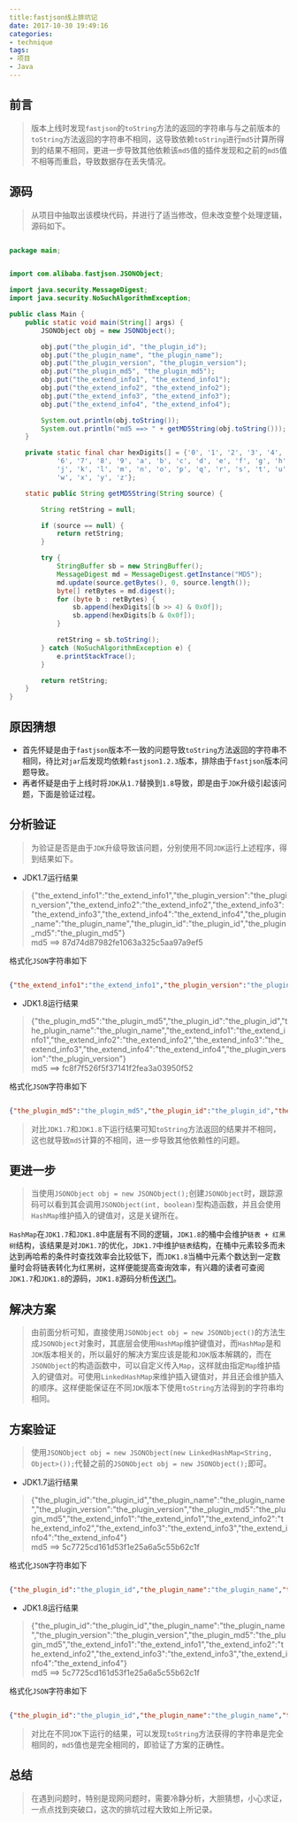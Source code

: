 ```yaml
---
title:fastjson线上排坑记
date: 2017-10-30 19:49:16
categories:
- technique
tags:
- 项目
- Java
---
```


## 前言

> 版本上线时发现`fastjson`的`toString`方法的返回的字符串与与之前版本的`toString`方法返回的字符串不相同，这导致依赖`toString`进行`md5`计算所得到的结果不相同，更进一步导致其他依赖该`md5`值的插件发现和之前的`md5`值不相等而重启，导致数据存在丢失情况。

## 源码

> 从项目中抽取出该模块代码，并进行了适当修改，但未改变整个处理逻辑，源码如下。

```java

package main;


import com.alibaba.fastjson.JSONObject;

import java.security.MessageDigest;
import java.security.NoSuchAlgorithmException;

public class Main {
    public static void main(String[] args) {
        JSONObject obj = new JSONObject();

        obj.put("the_plugin_id", "the_plugin_id");
        obj.put("the_plugin_name", "the_plugin_name");
        obj.put("the_plugin_version", "the_plugin_version");
        obj.put("the_plugin_md5", "the_plugin_md5");
        obj.put("the_extend_info1", "the_extend_info1");
        obj.put("the_extend_info2", "the_extend_info2");
        obj.put("the_extend_info3", "the_extend_info3");
        obj.put("the_extend_info4", "the_extend_info4");

        System.out.println(obj.toString());
        System.out.println("md5 ==> " + getMD5String(obj.toString()));
    }

    private static final char hexDigits[] = {'0', '1', '2', '3', '4', '5',
            '6', '7', '8', '9', 'a', 'b', 'c', 'd', 'e', 'f', 'g', 'h', 'i',
            'j', 'k', 'l', 'm', 'n', 'o', 'p', 'q', 'r', 's', 't', 'u', 'v',
            'w', 'x', 'y', 'z'};

    static public String getMD5String(String source) {

        String retString = null;

        if (source == null) {
            return retString;
        }

        try {
            StringBuffer sb = new StringBuffer();
            MessageDigest md = MessageDigest.getInstance("MD5");
            md.update(source.getBytes(), 0, source.length());
            byte[] retBytes = md.digest();
            for (byte b : retBytes) {
                sb.append(hexDigits[(b >> 4) & 0x0f]);
                sb.append(hexDigits[b & 0x0f]);
            }

            retString = sb.toString();
        } catch (NoSuchAlgorithmException e) {
            e.printStackTrace();
        }

        return retString;
    }
}


```

## 原因猜想

* 首先怀疑是由于`fastjson`版本不一致的问题导致`toString`方法返回的字符串不相同，待比对`jar`后发现均依赖`fastjson1.2.3`版本，排除由于`fastjson`版本问题导致。
* 再者怀疑是由于上线时将`JDK`从`1.7`替换到`1.8`导致，即是由于`JDK`升级引起该问题，下面是验证过程。

## 分析验证

> 为验证是否是由于`JDK`升级导致该问题，分别使用不同`JDK`运行上述程序，得到结果如下。

* JDK1.7运行结果

> {"the_extend_info1":"the_extend_info1","the_plugin_version":"the_plugin_version","the_extend_info2":"the_extend_info2","the_extend_info3":"the_extend_info3","the_extend_info4":"the_extend_info4","the_plugin_name":"the_plugin_name","the_plugin_id":"the_plugin_id","the_plugin_md5":"the_plugin_md5"}  
md5 ==> 87d74d87982fe1063a325c5aa97a9ef5

格式化`JSON`字符串如下

```json

{"the_extend_info1":"the_extend_info1","the_plugin_version":"the_plugin_version","the_extend_info2":"the_extend_info2","the_extend_info3":"the_extend_info3","the_extend_info4":"the_extend_info4","the_plugin_name":"the_plugin_name","the_plugin_id":"the_plugin_id","the_plugin_md5":"the_plugin_md5"}


```

* JDK1.8运行结果

> {"the_plugin_md5":"the_plugin_md5","the_plugin_id":"the_plugin_id","the_plugin_name":"the_plugin_name","the_extend_info1":"the_extend_info1","the_extend_info2":"the_extend_info2","the_extend_info3":"the_extend_info3","the_extend_info4":"the_extend_info4","the_plugin_version":"the_plugin_version"}  
md5 ==> fc8f7f526f5f37141f2fea3a03950f52

格式化`JSON`字符串如下

```json

{"the_plugin_md5":"the_plugin_md5","the_plugin_id":"the_plugin_id","the_plugin_name":"the_plugin_name","the_extend_info1":"the_extend_info1","the_extend_info2":"the_extend_info2","the_extend_info3":"the_extend_info3","the_extend_info4":"the_extend_info4","the_plugin_version":"the_plugin_version"}

```

> 对比`JDK1.7`和`JDK1.8`下运行结果可知`toString`方法返回的结果并不相同，这也就导致`md5`计算的不相同，进一步导致其他依赖性的问题。

## 更进一步

> 当使用`JSONObject obj = new JSONObject();`创建`JSONObject`时，跟踪源码可以看到其会调用`JSONObject(int, boolean)`型构造函数，并且会使用`HashMap`维护插入的键值对，这是关键所在。

`HashMap`在`JDK1.7`和`JDK1.8`中底层有不同的逻辑，`JDK1.8`的桶中会维护`链表 + 红黑树`结构，该结果是对`JDK1.7`的优化，`JDK1.7`中维护`链表`结构，在桶中元素较多而未达到再哈希的条件时查找效率会比较低下，而`JDK1.8`当桶中元素个数达到一定数量时会将链表转化为红黑树，这样便能提高查询效率，有兴趣的读者可查阅`JDK1.7`和`JDK1.8`的源码，`JDK1.8`源码分析[传送门](http://www.cnblogs.com/leesf456/p/5242233.html)。

## 解决方案

> 由前面分析可知，直接使用`JSONObject obj = new JSONObject()`的方法生成`JSONObject`对象时，其底层会使用`HashMap`维护键值对，而`HashMap`是和`JDK`版本相关的，所以最好的解决方案应该是能和`JDK`版本解耦的，而在`JSONObject`的构造函数中，可以自定义传入`Map`，这样就由指定`Map`维护插入的键值对。可使用`LinkedHashMap`来维护插入键值对，并且还会维护插入的顺序。这样便能保证在不同`JDK`版本下使用`toString`方法得到的字符串均相同。

## 方案验证

> 使用`JSONObject obj = new JSONObject(new LinkedHashMap<String, Object>());`代替之前的`JSONObject obj = new JSONObject();`即可。

* JDK1.7运行结果

> {"the_plugin_id":"the_plugin_id","the_plugin_name":"the_plugin_name","the_plugin_version":"the_plugin_version","the_plugin_md5":"the_plugin_md5","the_extend_info1":"the_extend_info1","the_extend_info2":"the_extend_info2","the_extend_info3":"the_extend_info3","the_extend_info4":"the_extend_info4"}    
md5 ==> 5c7725cd161d53f1e25a6a5c55b62c1f 


格式化`JSON`字符串如下

```json

{"the_plugin_id":"the_plugin_id","the_plugin_name":"the_plugin_name","the_plugin_version":"the_plugin_version","the_plugin_md5":"the_plugin_md5","the_extend_info1":"the_extend_info1","the_extend_info2":"the_extend_info2","the_extend_info3":"the_extend_info3","the_extend_info4":"the_extend_info4"} 

```

* JDK1.8运行结果

> {"the_plugin_id":"the_plugin_id","the_plugin_name":"the_plugin_name","the_plugin_version":"the_plugin_version","the_plugin_md5":"the_plugin_md5","the_extend_info1":"the_extend_info1","the_extend_info2":"the_extend_info2","the_extend_info3":"the_extend_info3","the_extend_info4":"the_extend_info4"}  
md5 ==> 5c7725cd161d53f1e25a6a5c55b62c1f

格式化`JSON`字符串如下

```json

{"the_plugin_id":"the_plugin_id","the_plugin_name":"the_plugin_name","the_plugin_version":"the_plugin_version","the_plugin_md5":"the_plugin_md5","the_extend_info1":"the_extend_info1","the_extend_info2":"the_extend_info2","the_extend_info3":"the_extend_info3","the_extend_info4":"the_extend_info4"} 

```

> 对比在不同`JDK`下运行的结果，可以发现`toString`方法获得的字符串是完全相同的，`md5`值也是完全相同的，即验证了方案的正确性。

## 总结

> 在遇到问题时，特别是现网问题时，需要冷静分析，大胆猜想，小心求证，一点点找到突破口，这次的排坑过程大致如上所记录。

